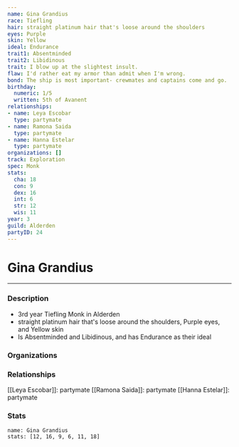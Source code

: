 ```yaml
---
name: Gina Grandius
race: Tiefling
hair: straight platinum hair that's loose around the shoulders
eyes: Purple
skin: Yellow
ideal: Endurance
trait1: Absentminded
trait2: Libidinous
trait: I blow up at the slightest insult.
flaw: I'd rather eat my armor than admit when I'm wrong.
bond: The ship is most important- crewmates and captains come and go.
birthday:
  numeric: 1/5
  written: 5th of Avanent
relationships:
- name: Leya Escobar
  type: partymate
- name: Ramona Saida
  type: partymate
- name: Hanna Estelar
  type: partymate
organizations: []
track: Exploration
spec: Monk
stats:
  cha: 18
  con: 9
  dex: 16
  int: 6
  str: 12
  wis: 11
year: 3
guild: Alderden
partyID: 24
---
```

# Gina Grandius
---
### Description
- 3rd year Tiefling Monk in Alderden
- straight platinum hair that's loose around the shoulders, Purple eyes, and Yellow skin
- Is Absentminded and Libidinous, and has Endurance as their ideal

### Organizations
### Relationships
[[Leya Escobar]]: partymate
[[Ramona Saida]]: partymate
[[Hanna Estelar]]: partymate
### Stats
```statblock
name: Gina Grandius
stats: [12, 16, 9, 6, 11, 18]
```